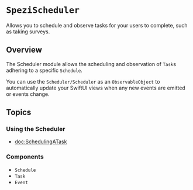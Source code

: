 # ``SpeziScheduler``

<!--
                  
This source file is part of the Stanford Spezi open-source project

SPDX-FileCopyrightText: 2022 Stanford University and the project authors (see CONTRIBUTORS.md)

SPDX-License-Identifier: MIT
             
-->

Allows you to schedule and observe tasks for your users to complete, such as taking surveys.

## Overview

The Scheduler module allows the scheduling and observation of ``Task``s adhering to a specific ``Schedule``. 

You can use the ``Scheduler/Scheduler`` as an `ObservableObject` to automatically update your SwiftUI views when any new events are emitted or events change.

## Topics

### Using the Scheduler

- <doc:SchedulingATask>

### Components

- ``Schedule``
- ``Task``
- ``Event``
